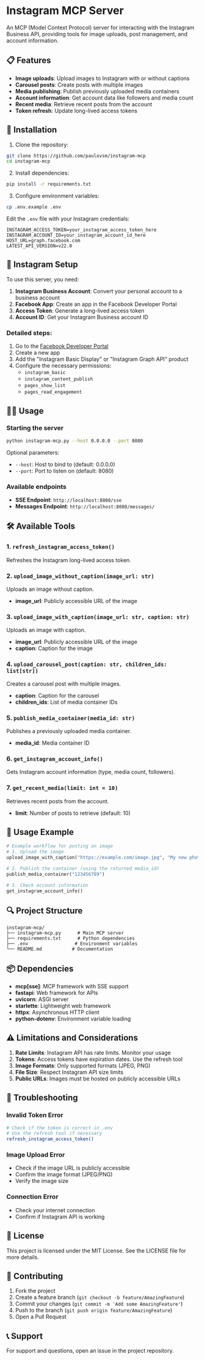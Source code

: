 # Instagram MCP Server

An MCP (Model Context Protocol) server for interacting with the Instagram Business API, providing tools for image uploads, post management, and account information.

## 📋 Features

- **Image uploads**: Upload images to Instagram with or without captions
- **Carousel posts**: Create posts with multiple images
- **Media publishing**: Publish previously uploaded media containers
- **Account information**: Get account data like followers and media count
- **Recent media**: Retrieve recent posts from the account
- **Token refresh**: Update long-lived access tokens

## 🚀 Installation

1. Clone the repository:
```bash
git clone https://github.com/paulovsm/instagram-mcp
cd instagram-mcp
```

2. Install dependencies:
```bash
pip install -r requirements.txt
```

3. Configure environment variables:
```bash
cp .env.example .env
```

Edit the `.env` file with your Instagram credentials:
```properties
INSTAGRAM_ACCESS_TOKEN=your_instagram_access_token_here
INSTAGRAM_ACCOUNT_ID=your_instagram_account_id_here
HOST_URL=graph.facebook.com
LATEST_API_VERSION=v22.0
```

## 🔧 Instagram Setup

To use this server, you need:

1. **Instagram Business Account**: Convert your personal account to a business account
2. **Facebook App**: Create an app in the Facebook Developer Portal
3. **Access Token**: Generate a long-lived access token
4. **Account ID**: Get your Instagram Business account ID

### Detailed steps:

1. Go to the [Facebook Developer Portal](https://developers.facebook.com/)
2. Create a new app
3. Add the "Instagram Basic Display" or "Instagram Graph API" product
4. Configure the necessary permissions:
   - `instagram_basic`
   - `instagram_content_publish`
   - `pages_show_list`
   - `pages_read_engagement`

## 🏃‍♂️ Usage

### Starting the server

```bash
python instagram-mcp.py --host 0.0.0.0 --port 8080
```

Optional parameters:
- `--host`: Host to bind to (default: 0.0.0.0)
- `--port`: Port to listen on (default: 8080)

### Available endpoints

- **SSE Endpoint**: `http://localhost:8080/sse`
- **Messages Endpoint**: `http://localhost:8080/messages/`

## 🛠️ Available Tools

### 1. `refresh_instagram_access_token()`
Refreshes the Instagram long-lived access token.

### 2. `upload_image_without_caption(image_url: str)`
Uploads an image without caption.
- **image_url**: Publicly accessible URL of the image

### 3. `upload_image_with_caption(image_url: str, caption: str)`
Uploads an image with caption.
- **image_url**: Publicly accessible URL of the image
- **caption**: Caption for the image

### 4. `upload_carousel_post(caption: str, children_ids: list[str])`
Creates a carousel post with multiple images.
- **caption**: Caption for the carousel
- **children_ids**: List of media container IDs

### 5. `publish_media_container(media_id: str)`
Publishes a previously uploaded media container.
- **media_id**: Media container ID

### 6. `get_instagram_account_info()`
Gets Instagram account information (type, media count, followers).

### 7. `get_recent_media(limit: int = 10)`
Retrieves recent posts from the account.
- **limit**: Number of posts to retrieve (default: 10)

## 📝 Usage Example

```python
# Example workflow for posting an image
# 1. Upload the image
upload_image_with_caption("https://example.com/image.jpg", "My new photo!")

# 2. Publish the container (using the returned media_id)
publish_media_container("123456789")

# 3. Check account information
get_instagram_account_info()
```

## 🔍 Project Structure

```
instagram-mcp/
├── instagram-mcp.py      # Main MCP server
├── requirements.txt      # Python dependencies
├── .env                 # Environment variables
└── README.md           # Documentation
```

## 📦 Dependencies

- **mcp[sse]**: MCP framework with SSE support
- **fastapi**: Web framework for APIs
- **uvicorn**: ASGI server
- **starlette**: Lightweight web framework
- **httpx**: Asynchronous HTTP client
- **python-dotenv**: Environment variable loading

## ⚠️ Limitations and Considerations

1. **Rate Limits**: Instagram API has rate limits. Monitor your usage
2. **Tokens**: Access tokens have expiration dates. Use the refresh tool
3. **Image Formats**: Only supported formats (JPEG, PNG)
4. **File Size**: Respect Instagram API size limits
5. **Public URLs**: Images must be hosted on publicly accessible URLs

## 🐛 Troubleshooting

### Invalid Token Error
```bash
# Check if the token is correct in .env
# Use the refresh tool if necessary
refresh_instagram_access_token()
```

### Image Upload Error
- Check if the image URL is publicly accessible
- Confirm the image format (JPEG/PNG)
- Verify the image size

### Connection Error
- Check your internet connection
- Confirm if Instagram API is working

## 📄 License

This project is licensed under the MIT License. See the LICENSE file for more details.

## 🤝 Contributing

1. Fork the project
2. Create a feature branch (`git checkout -b feature/AmazingFeature`)
3. Commit your changes (`git commit -m 'Add some AmazingFeature'`)
4. Push to the branch (`git push origin feature/AmazingFeature`)
5. Open a Pull Request

## 📞 Support

For support and questions, open an issue in the project repository.